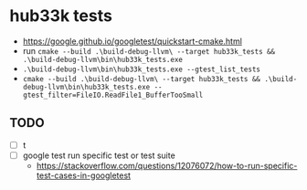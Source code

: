 # hub33k tests

- https://google.github.io/googletest/quickstart-cmake.html
- run `cmake --build .\build-debug-llvm\ --target hub33k_tests && .\build-debug-llvm\bin\hub33k_tests.exe`
- `.\build-debug-llvm\bin\hub33k_tests.exe --gtest_list_tests`
- `cmake --build .\build-debug-llvm\ --target hub33k_tests && .\build-debug-llvm\bin\hub33k_tests.exe --gtest_filter=FileIO.ReadFile1_BufferTooSmall`

## TODO

- [ ] t
- [ ] google test run specific test or test suite
  - https://stackoverflow.com/questions/12076072/how-to-run-specific-test-cases-in-googletest
